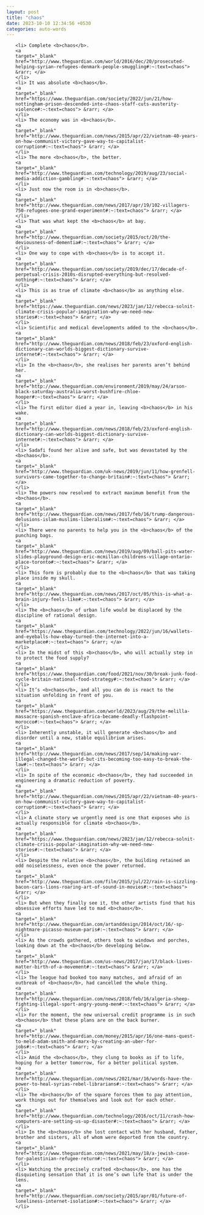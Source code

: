 ```yaml
---
layout: post
title: "chaos"
date: 2023-10-10 12:34:56 +0530
categories: auto-words
---
```

<ol>

    <li> Complete <b>chaos</b>.
    <a 
    target="_blank" 
    href="http://www.theguardian.com/world/2016/dec/20/prosecuted-helping-syrian-refugees-denmark-people-smuggling#:~:text=chaos"> &rarr; </a>
    </li>
    <li> It was absolute <b>chaos</b>.
    <a 
    target="_blank" 
    href="https://www.theguardian.com/society/2022/jun/21/how-nottingham-prison-descended-into-chaos-staff-cuts-austerity-violence#:~:text=chaos"> &rarr; </a>
    </li>
    <li> The economy was in <b>chaos</b>.
    <a 
    target="_blank" 
    href="http://www.theguardian.com/news/2015/apr/22/vietnam-40-years-on-how-communist-victory-gave-way-to-capitalist-corruption#:~:text=chaos"> &rarr; </a>
    </li>
    <li> The more <b>chaos</b>, the better.
    <a 
    target="_blank" 
    href="http://www.theguardian.com/technology/2019/aug/23/social-media-addiction-gambling#:~:text=chaos"> &rarr; </a>
    </li>
    <li> Just now the room is in <b>chaos</b>.
    <a 
    target="_blank" 
    href="http://www.theguardian.com/news/2017/apr/19/102-villagers-750-refugees-one-grand-experiment#:~:text=chaos"> &rarr; </a>
    </li>
    <li> That was what kept the <b>chaos</b> at bay.
    <a 
    target="_blank" 
    href="http://www.theguardian.com/society/2015/oct/20/the-deviousness-of-dementia#:~:text=chaos"> &rarr; </a>
    </li>
    <li> One way to cope with <b>chaos</b> is to accept it.
    <a 
    target="_blank" 
    href="http://www.theguardian.com/society/2019/dec/17/decade-of-perpetual-crisis-2010s-disrupted-everything-but-resolved-nothing#:~:text=chaos"> &rarr; </a>
    </li>
    <li> This is as true of climate <b>chaos</b> as anything else.
    <a 
    target="_blank" 
    href="https://www.theguardian.com/news/2023/jan/12/rebecca-solnit-climate-crisis-popular-imagination-why-we-need-new-stories#:~:text=chaos"> &rarr; </a>
    </li>
    <li> Scientific and medical developments added to the <b>chaos</b>.
    <a 
    target="_blank" 
    href="http://www.theguardian.com/news/2018/feb/23/oxford-english-dictionary-can-worlds-biggest-dictionary-survive-internet#:~:text=chaos"> &rarr; </a>
    </li>
    <li> In the <b>chaos</b>, she realises her parents aren’t behind her.
    <a 
    target="_blank" 
    href="http://www.theguardian.com/environment/2019/may/24/arson-black-saturday-australia-worst-bushfire-chloe-hooper#:~:text=chaos"> &rarr; </a>
    </li>
    <li> The first editor died a year in, leaving <b>chaos</b> in his wake.
    <a 
    target="_blank" 
    href="http://www.theguardian.com/news/2018/feb/23/oxford-english-dictionary-can-worlds-biggest-dictionary-survive-internet#:~:text=chaos"> &rarr; </a>
    </li>
    <li> Sadafi found her alive and safe, but was devastated by the <b>chaos</b>.
    <a 
    target="_blank" 
    href="http://www.theguardian.com/uk-news/2019/jun/11/how-grenfell-survivors-came-together-to-change-britain#:~:text=chaos"> &rarr; </a>
    </li>
    <li> The powers now resolved to extract maximum benefit from the <b>chaos</b>.
    <a 
    target="_blank" 
    href="http://www.theguardian.com/news/2017/feb/16/trump-dangerous-delusions-islam-muslims-liberalism#:~:text=chaos"> &rarr; </a>
    </li>
    <li> There were no parents to help you in the <b>chaos</b> of the punching bags.
    <a 
    target="_blank" 
    href="http://www.theguardian.com/news/2019/aug/09/ball-pits-water-slides-playground-design-eric-mcmillan-childrens-village-ontario-place-toronto#:~:text=chaos"> &rarr; </a>
    </li>
    <li> This form is probably due to the <b>chaos</b> that was taking place inside my skull.
    <a 
    target="_blank" 
    href="http://www.theguardian.com/news/2017/oct/05/this-is-what-a-brain-injury-feels-like#:~:text=chaos"> &rarr; </a>
    </li>
    <li> The <b>chaos</b> of urban life would be displaced by the discipline of rational design.
    <a 
    target="_blank" 
    href="https://www.theguardian.com/technology/2022/jun/16/wallets-and-eyeballs-how-ebay-turned-the-internet-into-a-marketplace#:~:text=chaos"> &rarr; </a>
    </li>
    <li> In the midst of this <b>chaos</b>, who will actually step in to protect the food supply?
    <a 
    target="_blank" 
    href="https://www.theguardian.com/food/2021/nov/30/break-junk-food-cycle-britain-national-food-strategy#:~:text=chaos"> &rarr; </a>
    </li>
    <li> It’s <b>chaos</b>, and all you can do is react to the situation unfolding in front of you.
    <a 
    target="_blank" 
    href="https://www.theguardian.com/world/2023/aug/29/the-melilla-massacre-spanish-enclave-africa-became-deadly-flashpoint-morocco#:~:text=chaos"> &rarr; </a>
    </li>
    <li> Inherently unstable, it will generate <b>chaos</b> and disorder until a new, stable equilibrium arises.
    <a 
    target="_blank" 
    href="http://www.theguardian.com/news/2017/sep/14/making-war-illegal-changed-the-world-but-its-becoming-too-easy-to-break-the-law#:~:text=chaos"> &rarr; </a>
    </li>
    <li> In spite of the economic <b>chaos</b>, they had succeeded in engineering a dramatic reduction of poverty.
    <a 
    target="_blank" 
    href="http://www.theguardian.com/news/2015/apr/22/vietnam-40-years-on-how-communist-victory-gave-way-to-capitalist-corruption#:~:text=chaos"> &rarr; </a>
    </li>
    <li> A climate story we urgently need is one that exposes who is actually responsible for climate <b>chaos</b>.
    <a 
    target="_blank" 
    href="https://www.theguardian.com/news/2023/jan/12/rebecca-solnit-climate-crisis-popular-imagination-why-we-need-new-stories#:~:text=chaos"> &rarr; </a>
    </li>
    <li> Despite the relative <b>chaos</b>, the building retained an odd noiselessness, even once the power returned.
    <a 
    target="_blank" 
    href="http://www.theguardian.com/film/2015/jul/22/rain-is-sizzling-bacon-cars-lions-roaring-art-of-sound-in-movies#:~:text=chaos"> &rarr; </a>
    </li>
    <li> But when they finally see it, the other artists find that his obsessive efforts have led to mad <b>chaos</b>.
    <a 
    target="_blank" 
    href="http://www.theguardian.com/artanddesign/2014/oct/16/-sp-nightmare-picasso-museum-paris#:~:text=chaos"> &rarr; </a>
    </li>
    <li> As the crowds gathered, others took to windows and porches, looking down at the <b>chaos</b> developing below.
    <a 
    target="_blank" 
    href="http://www.theguardian.com/us-news/2017/jan/17/black-lives-matter-birth-of-a-movement#:~:text=chaos"> &rarr; </a>
    </li>
    <li> The league had booked too many matches, and afraid of an outbreak of <b>chaos</b>, had cancelled the whole thing.
    <a 
    target="_blank" 
    href="http://www.theguardian.com/news/2018/feb/16/algeria-sheep-fighting-illegal-sport-angry-young-men#:~:text=chaos"> &rarr; </a>
    </li>
    <li> For the moment, the new universal credit programme is in such <b>chaos</b> that these plans are on the back burner.
    <a 
    target="_blank" 
    href="http://www.theguardian.com/money/2015/apr/16/one-mans-quest-to-meld-adam-smith-and-marx-by-creating-an-uber-for-jobs#:~:text=chaos"> &rarr; </a>
    </li>
    <li> Amid the <b>chaos</b>, they clung to books as if to life, hoping for a better tomorrow, for a better political system.
    <a 
    target="_blank" 
    href="http://www.theguardian.com/news/2021/mar/16/words-have-the-power-to-heal-syrias-rebel-librarians#:~:text=chaos"> &rarr; </a>
    </li>
    <li> The <b>chaos</b> of the square forces them to pay attention, work things out for themselves and look out for each other.
    <a 
    target="_blank" 
    href="http://www.theguardian.com/technology/2016/oct/11/crash-how-computers-are-setting-us-up-disaster#:~:text=chaos"> &rarr; </a>
    </li>
    <li> In the <b>chaos</b> she lost contact with her husband, father, brother and sisters, all of whom were deported from the country.
    <a 
    target="_blank" 
    href="http://www.theguardian.com/news/2021/may/18/a-jewish-case-for-palestinian-refugee-return#:~:text=chaos"> &rarr; </a>
    </li>
    <li> Watching the precisely crafted <b>chaos</b>, one has the disquieting sensation that it is one’s own life that is under the lens.
    <a 
    target="_blank" 
    href="http://www.theguardian.com/society/2015/apr/01/future-of-loneliness-internet-isolation#:~:text=chaos"> &rarr; </a>
    </li>